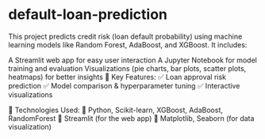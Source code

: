 # default-loan-prediction
This project predicts credit risk (loan default probability) using machine learning models like Random Forest, AdaBoost, and XGBoost. It includes:

A Streamlit web app for easy user interaction
A Jupyter Notebook for model training and evaluation
Visualizations (pie charts, bar plots, scatter plots, heatmaps) for better insights
📌 Key Features:
✅ Loan approval risk prediction
✅ Model comparison & hyperparameter tuning
✅ Interactive visualizations

📌 Technologies Used:
🔹 Python, Scikit-learn, XGBoost, AdaBoost, RandomForest
🔹 Streamlit (for the web app)
🔹 Matplotlib, Seaborn (for data visualization)
